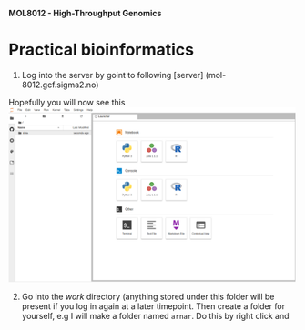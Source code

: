 **MOL8012 - High-Throughput Genomics**

# Practical bioinformatics

1. Log into the server by goint to following [server] (mol-8012.gcf.sigma2.no)

Hopefully you will now see this ![alt text](screenshots/login.png)



2. Go into the *work* directory (anything stored under this folder will be present if you log in again at a later timepoint. Then create a folder for yourself, e.g I will make a folder named `arnar`. Do this by right click and 


